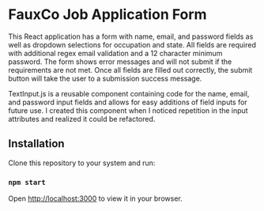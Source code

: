 # FauxCo Job Application Form

This React application has a form with name, email, and password fields as well as dropdown selections for occupation and state. All fields are required with additional regex email validation and a 12 character minimum password. The form shows error messages and will not submit if the requirements are not met. Once all fields are filled out correctly, the submit button will take the user to a submission success message.

TextInput.js is a reusable component containing code for the name, email, and password input fields and allows for easy additions of field inputs for future use. I created this component when I noticed repetition in the input attributes and realized it could be refactored.

## Installation

Clone this repository to your system and run:

### `npm start`

Open [http://localhost:3000](http://localhost:3000) to view it in your browser.

